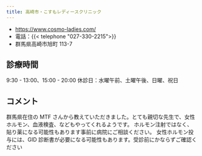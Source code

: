 ```yaml
---
title: 高崎市・こすもレディースクリニック
---
```


- <https://www.cosmo-ladies.com/>
- 電話：{{< telephone "027-330-2215">}}
- 群馬県高崎市旭町 113-7

## 診療時間

9:30 - 13:00、15:00 - 20:00
休診日：水曜午前、土曜午後、日曜、祝日

## コメント

群馬県在住の MTF さんから教えていただきました。とても親切な先生で、女性ホルモン、血液検査、などもやってくれるようです。
ホルモン注射ではなく、貼り薬になる可能性もあります事前に病院にご相談ください。
女性ホルモン投与には、GID 診断書が必要になる可能性もあります。受診前にかならずご確認ください
